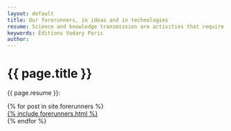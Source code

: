 ```yaml
---
layout: default
title: Our forerunners, in ideas and in technologies
resume: Science and knowledge transmission are activities that require collaboration and persistense. Éditions Vodary Paris are only able to produce quality publishing material because we receive input of quality. Clever ideas and technology protocols are precious. We are grateful to every entity contributing to form our intellectual and technological environment, in disperse or direct manner, first of all to the following
keywords: Éditions Vodary Paris
author: 
---
```


# {{ page.title }}

 {{ page.resume }}:

<div class="gallery">
	{% for post in site.forerunners %}
  <div class="item">
  <a class="item-inner" href="http://{{ post.homepage }}">
				  {% include forerunners.html %}
			</a>
  </div>
{% endfor %}
	
</div>			
		

